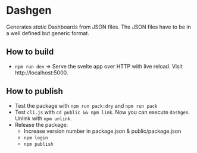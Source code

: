 # Dashgen

Generates *static* Dashboards from JSON files. The JSON files have to be in a well defined but generic format.


## How to build

- `npm run dev` => Serve the svelte app over HTTP with live reload. Visit http://localhost:5000.


## How to publish

- Test the package with `npm run pack:dry` and `npm run pack`
- Test `cli.js` with `cd public && npm link`. Now you can execute `dashgen`. Unlink with `npm unlink`.
- Release the package:
  - Increase version number in package.json & public/package.json
  - `npm login`
  - `npm publish`